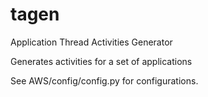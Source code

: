 # tagen
Application Thread Activities Generator

Generates activities for a set of applications

See AWS/config/config.py for configurations.
